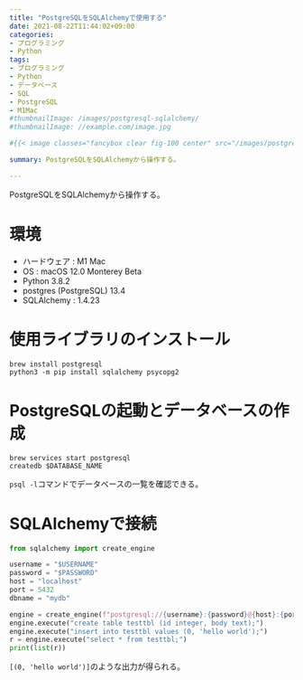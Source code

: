 ```yaml
---
title: "PostgreSQLをSQLAlchemyで使用する"
date: 2021-08-22T11:44:02+09:00
categories:
- プログラミング
- Python
tags:
- プログラミング
- Python
- データベース
- SQL
- PostgreSQL
- M1Mac
#thumbnailImage: /images/postgresql-sqlalchemy/
#thumbnailImage: //example.com/image.jpg

#{{< image classes="fancybox clear fig-100 center" src="/images/postgresql-sqlalchemy/" title="">}}

summary: PostgreSQLをSQLAlchemyから操作する。

---
```


PostgreSQLをSQLAlchemyから操作する。

<!--toc-->
# 環境
- ハードウェア : M1 Mac
- OS : macOS 12.0 Monterey Beta
- Python 3.8.2 
- postgres (PostgreSQL) 13.4
- SQLAlchemy : 1.4.23

# 使用ライブラリのインストール
```
brew install postgresql
python3 -m pip install sqlalchemy psycopg2
```

# PostgreSQLの起動とデータベースの作成
```
brew services start postgresql
createdb $DATABASE_NAME
```
`psql -l`コマンドでデータベースの一覧を確認できる。


# SQLAlchemyで接続
```python
from sqlalchemy import create_engine

username = "$USERNAME"
password = "$PASSWORD"
host = "localhost"
port = 5432
dbname = "mydb"

engine = create_engine(f"postgresql://{username}:{password}@{host}:{port}/{dbname}")
engine.execute("create table testtbl (id integer, body text);")
engine.execute("insert into testtbl values (0, 'hello world');")
r = engine.execute("select * from testtbl;")
print(list(r))
```
`[(0, 'hello world')]`のような出力が得られる。

